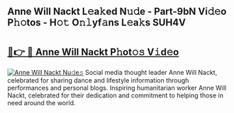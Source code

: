 ## Anne Will Nackt L𝚎a𝚔ed N𝚞𝚍e - Part-9bN Vi𝚍𝚎o P𝚑𝚘tos - H𝚘𝚝 O𝚗𝚕yf𝚊ns L𝚎a𝚔s SUH4V

# <h2><a href="http://kf53yzg.oniu.top/?m=Anne+Will+Nackt">🔗👉 🔴 Anne Will Nackt P𝚑ot𝚘𝚜 V𝚒d𝚎o</a></h2>

[![Anne Will Nackt Nu𝚍e𝚜](https://i.imgur.com/0qMVB7G.gif)](http://kf53yzg.oniu.top/?m=Anne+Will+Nackt)
Social media thought leader Anne Will Nackt, celebrated for sharing dance and lifestyle information through performances and personal blogs. Inspiring humanitarian worker Anne Will Nackt, celebrated for their dedication and commitment to helping those in need around the world.  
